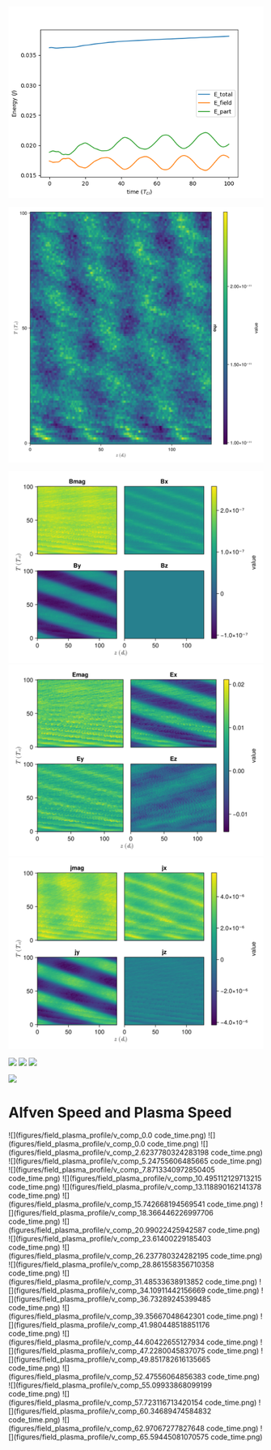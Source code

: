 ![](figures/energy_evolution.png)

![](figures/rho_field.png)

![](figures/B_field.png)
![](figures/E_field.png)
![](figures/j_field.png)

![](figures/pressure_xyz.png)
![](figures/pressure_perp_parp.png)
![](figures/pressure_anisotropy.png)


![](figures/B_rho_time.png)

# Alfven Speed and Plasma Speed
![](figures/field_plasma_profile/v_comp_0.0 code_time.png)
![](figures/field_plasma_profile/v_comp_0.0 code_time.png)
![](figures/field_plasma_profile/v_comp_2.6237780324283198 code_time.png)
![](figures/field_plasma_profile/v_comp_5.24755606485665 code_time.png)
![](figures/field_plasma_profile/v_comp_7.8713340972850405 code_time.png)
![](figures/field_plasma_profile/v_comp_10.495112129713215 code_time.png)
![](figures/field_plasma_profile/v_comp_13.118890162141378 code_time.png)
![](figures/field_plasma_profile/v_comp_15.742668194569541 code_time.png)
![](figures/field_plasma_profile/v_comp_18.366446226997706 code_time.png)
![](figures/field_plasma_profile/v_comp_20.99022425942587 code_time.png)
![](figures/field_plasma_profile/v_comp_23.61400229185403 code_time.png)
![](figures/field_plasma_profile/v_comp_26.237780324282195 code_time.png)
![](figures/field_plasma_profile/v_comp_28.861558356710358 code_time.png)
![](figures/field_plasma_profile/v_comp_31.48533638913852 code_time.png)
![](figures/field_plasma_profile/v_comp_34.10911442156669 code_time.png)
![](figures/field_plasma_profile/v_comp_36.73289245399485 code_time.png)
![](figures/field_plasma_profile/v_comp_39.35667048642301 code_time.png)
![](figures/field_plasma_profile/v_comp_41.980448518851176 code_time.png)
![](figures/field_plasma_profile/v_comp_44.60422655127934 code_time.png)
![](figures/field_plasma_profile/v_comp_47.2280045837075 code_time.png)
![](figures/field_plasma_profile/v_comp_49.851782616135665 code_time.png)
![](figures/field_plasma_profile/v_comp_52.47556064856383 code_time.png)
![](figures/field_plasma_profile/v_comp_55.09933868099199 code_time.png)
![](figures/field_plasma_profile/v_comp_57.723116713420154 code_time.png)
![](figures/field_plasma_profile/v_comp_60.34689474584832 code_time.png)
![](figures/field_plasma_profile/v_comp_62.97067277827648 code_time.png)
![](figures/field_plasma_profile/v_comp_65.59445081070575 code_time.png)